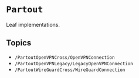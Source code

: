 # ``Partout``

Leaf implementations.

## Topics

- ``/PartoutOpenVPNCross/OpenVPNConnection``
- ``/PartoutOpenVPNLegacy/LegacyOpenVPNConnection``
- ``/PartoutWireGuardCross/WireGuardConnection``
